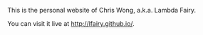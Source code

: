 This is the personal website of Chris Wong, a.k.a. Lambda Fairy.

You can visit it live at <http://lfairy.github.io/>.
